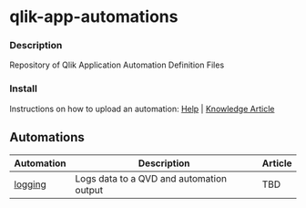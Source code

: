 # qlik-app-automations

### Description

Repository of Qlik Application Automation Definition Files

### Install

 Instructions on how to upload an automation: [Help](https://help.qlik.com/en-US/blendr/Content/blend-editor/copy-paste-import-export-blends-and-change-logs.htm) | [Knowledge Article](https://community.qlik.com/t5/Knowledge/How-to-import-and-export-automations/ta-p/1781602)

## Automations

Automation|Description|Article
----------|-----------|-------
[logging](./logging/logging.json)|Logs data to a QVD and automation output|TBD
